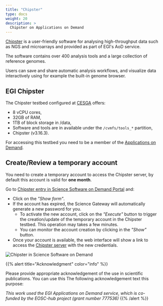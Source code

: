 ```yaml
---
title: "Chipster"
type: docs
weight: 20
description: >
  Chipster on Applications on Demand
---
```


[Chipster](http://chipster.csc.fi/) is a user-friendly software for
analysing high-throughput data such as NGS and microarrays and provided
as part of EGI\'s AoD service.

The software contains over 400 analysis tools and a large collection of
reference genomes.

Users can save and share automatic analysis workflows, and visualize
data interactively using for example the built-in genome browser.

## EGI Chipster

The Chipster testbed configured at [CESGA](https://www.cesga.es/)
offers:

-   8 vCPU cores,
-   32GB of RAM,
-   1TB of block storage in /data,
-   Software and tools are in available under the `/cvmfs/tools_*`
    partition,
-   Chipster (v3.16.3).


For accessing this testbed you need to be a member of the [Applications
on Demand](https://www.egi.eu/services/applications-on-demand/).

## Create/Review a temporary account

You need to create a temporary account to access the Chipster server, by
default this account is valid for **one month**.

Go to [Chipster entry in Science Software on Demand
Portal](https://fgsg.egi.eu/egissod/web/ssod/chipster-accounts) and:

-   Click on the *\"Show form\"*.
-   If the account has expired, the Science Gateway will automatically
    generate a new password for you.
    -   To activate the new account, click on the *\"Execute\"* button
        to trigger the creation/update of the temporary account in the
        Chipster testbed. This operation may takes a few minutes.
    -   You can monitor the account creation by clicking in the
        *\"Show\"* button.
-   Once your account is available, the web interface will show a link
    to access the [Chipster
    server](http://chipster.aod.fedcloud.eu:8081/chipster.jnlp) with the
    new credentials.

![Chipster in Science Software on Demand](../chipster.png)

{{% alert title="Acknowledgment" color="info" %}}

Please provide appropriate acknowledgement of the use in scientific
publications. You can use this The following acknowledgement text this
purpose:

*This work used the EGI Applications on Demand service, which is
co-funded by the EOSC-hub project (grant number 777536)*
{{% /alert %}}
